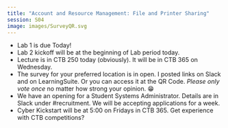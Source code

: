 ```yaml
---
title: "Account and Resource Management: File and Printer Sharing"
session: S04
image: images/SurveyQR.svg
---
```


* Lab 1 is due Today!
* Lab 2 kickoff will be at the beginning of Lab period today.
* Lecture is in CTB 250 today (obviously). It will be in CTB 365 on Wednesday.
* The survey for your preferred location is in open. I posted links on Slack and on LearningSuite. Or you can access it at the QR Code. *Please only vote once* no matter how strong your opinion. 😁
* We have an opening for a Student Systems Administrator. Details are in Slack under #recruitment. We will be accepting applications for a week.
* Cyber Kickstart will be at 5:00 on Fridays in CTB 365. Get experience with CTB competitions?